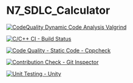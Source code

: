 # N7_SDLC_Calculator

[![CodeQuality Dynamic Code Analysis Valgrind](https://github.com/99003774/N7_SDLC_Calculator/actions/workflows/Update%20CodeQuality_Dynamic.yml/badge.svg)](https://github.com/99003774/N7_SDLC_Calculator/actions/workflows/Update%20CodeQuality_Dynamic.yml)


[![C/C++ CI - Build Status](https://github.com/99003774/N7_SDLC_Calculator/actions/workflows/c-cpp.yml/badge.svg)](https://github.com/99003774/N7_SDLC_Calculator/actions/workflows/c-cpp.yml)


[![Code Quality - Static Code - Cppcheck](https://github.com/99003774/N7_SDLC_Calculator/actions/workflows/cppcheck.yml/badge.svg)](https://github.com/99003774/N7_SDLC_Calculator/actions/workflows/cppcheck.yml)


[![Contribution Check - Git Inspector](https://github.com/99003774/N7_SDLC_Calculator/actions/workflows/gitinspector.yml/badge.svg)](https://github.com/99003774/N7_SDLC_Calculator/actions/workflows/gitinspector.yml)


[![Unit Testing - Unity](https://github.com/99003774/N7_SDLC_Calculator/actions/workflows/unity.yml/badge.svg)](https://github.com/99003774/N7_SDLC_Calculator/actions/workflows/unity.yml)
